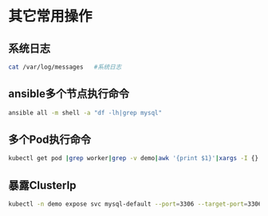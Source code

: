 # 其它常用操作

## 系统日志
```bash
cat /var/log/messages   #系统日志
```

## ansible多个节点执行命令
```bash
ansible all -m shell -a "df -lh|grep mysql"
```

## 多个Pod执行命令
```bash
kubectl get pod |grep worker|grep -v demo|awk '{print $1}'|xargs -I {} kubectl exec -it {} -- nvidia-smi
```

## 暴露ClusterIp
```bash
kubectl -n demo expose svc mysql-default --port=3306 --target-port=3306 --name=mysql-demo
```